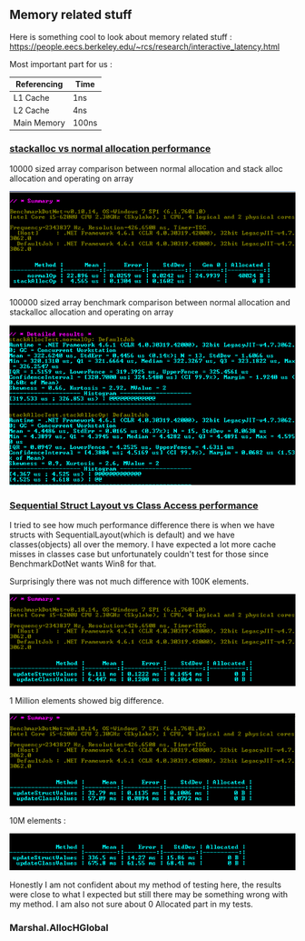 ## Memory related stuff

Here is something cool to look about memory related stuff : https://people.eecs.berkeley.edu/~rcs/research/interactive_latency.html

Most important part for us : 

Referencing | Time
----------- | ----
L1 Cache    | 1ns
L2 Cache    | 4ns
Main Memory | 100ns 


### [stackalloc vs normal allocation performance](https://github.com/MonteFloyd/DotNetOptimizations/blob/master/Memory/stackAllocTest.cs)

10000 sized array comparison between normal allocation and stack alloc allocation and operating on array

![10k](https://raw.githubusercontent.com/MonteFloyd/DotNetOptimizations/master/images/stackAllocTest.png)


100000 sized array benchmark comparison between normal allocation and stackalloc allocation and operating on array

![100k](https://raw.githubusercontent.com/MonteFloyd/DotNetOptimizations/master/images/stackalloc2.png)


### [Sequential Struct Layout vs Class Access performance](https://github.com/MonteFloyd/DotNetOptimizations/blob/master/Memory/MemoryLayoutTest.cs)

I tried to see how much performance difference there is when we have structs with SequentialLayout(which is default) and we have classes(objects) all over the memory. I have expected a lot more cache misses in classes case but unfortunately couldn't test for those since BenchmarkDotNet wants Win8 for that.

Surprisingly there was not much difference with 100K elements.

![100k](https://raw.githubusercontent.com/MonteFloyd/DotNetOptimizations/master/images/layout100k.png)

1 Million elements showed big difference.

![1M](https://raw.githubusercontent.com/MonteFloyd/DotNetOptimizations/master/images/Layout1M.png)

10M elements :

![10M](https://raw.githubusercontent.com/MonteFloyd/DotNetOptimizations/master/images/layout10M.png)

Honestly I am not confident about my method of testing here, the results were close to what I expected but still there may be something wrong with my method. I am also not sure about 0 Allocated part in my tests.

### Marshal.AllocHGlobal

